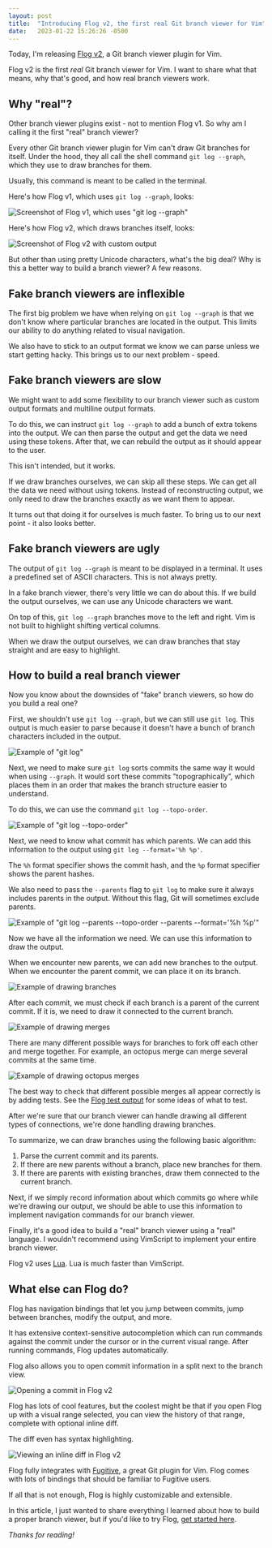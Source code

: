 ```yaml
---
layout: post
title:  "Introducing Flog v2, the first real Git branch viewer for Vim"
date:   2023-01-22 15:26:26 -0500
---
```

Today, I'm releasing [Flog v2](https://github.com/rbong/vim-flog), a Git branch viewer plugin for Vim.

Flog v2 is the first *real* Git branch viewer for Vim. I want to share what that means, why that's good, and how real branch viewers work.

## Why "real"?

Other branch viewer plugins exist - not to mention Flog v1. So why am I calling it the first "real" branch viewer?

Every other Git branch viewer plugin for Vim can't draw Git branches for itself. Under the hood, they all call the shell command `git log --graph`, which they use to draw branches for them.

Usually, this command is meant to be called in the terminal.

Here's how Flog v1, which uses `git log --graph`, looks:

![Screenshot of Flog v1, which uses "git log --graph"](/img/2023-01-22-flog-v1.png)

Here's how Flog v2, which draws branches itself, looks:

![Screenshot of Flog v2 with custom output](/img/2023-01-22-flog-v2.png)

But other than using pretty Unicode characters, what's the big deal? Why is this a better way to build a branch viewer? A few reasons.

## Fake branch viewers are inflexible

The first big problem we have when relying on `git log --graph` is that we don't know where particular branches are located in the output. This limits our ability to do anything related to visual navigation.

We also have to stick to an output format we know we can parse unless we start getting hacky. This brings us to our next problem - speed.

## Fake branch viewers are slow

We might want to add some flexibility to our branch viewer such as custom output formats and multiline output formats.

To do this, we can instruct `git log --graph` to add a bunch of extra tokens into the output. We can then parse the output and get the data we need using these tokens. After that, we can rebuild the output as it should appear to the user.

This isn't intended, but it works.

If we draw branches ourselves, we can skip all these steps. We can get all the data we need without using tokens. Instead of reconstructing output, we only need to draw the branches exactly as we want them to appear.

It turns out that doing it for ourselves is much faster. To bring us to our next point - it also looks better.

## Fake branch viewers are ugly

The output of `git log --graph` is meant to be displayed in a terminal. It uses a predefined set of ASCII characters. This is not always pretty.

In a fake branch viewer, there's very little we can do about this. If we build the output ourselves, we can use any Unicode characters we want.

On top of this, `git log --graph` branches move to the left and right. Vim is not built to highlight shifting vertical columns.

When we draw the output ourselves, we can draw branches that stay straight and are easy to highlight.

## How to build a real branch viewer

Now you know about the downsides of "fake" branch viewers, so how do you build a real one?

First, we shouldn't use `git log --graph`, but we can still use `git log`. This output is much easier to parse because it doesn't have a bunch of branch characters included in the output.

![Example of "git log"](/img/2023-01-22-flog-basic-example.png)

Next, we need to make sure `git log` sorts commits the same way it would when using `--graph`. It would sort these commits "topographically", which places them in an order that makes the branch structure easier to understand.

To do this, we can use the command `git log --topo-order`.

![Example of "git log --topo-order"](/img/2023-01-22-flog-topo-example.png)

Next, we need to know what commit has which parents. We can add this information to the output using `git log --format='%h %p'`.

The `%h` format specifier shows the commit hash, and the `%p` format specifier shows the parent hashes.

We also need to pass the `--parents` flag to `git log` to make sure it always includes parents in the output. Without this flag, Git will sometimes exclude parents.

![Example of "git log --parents --topo-order --parents --format='%h %p'"](/img/2023-01-22-flog-parents-example.png)

Now we have all the information we need. We can use this information to draw the output.

When we encounter new parents, we can add new branches to the output. When we encounter the parent commit, we can place it on its branch.

![Example of drawing branches](/img/2023-01-22-flog-branches-example.png)

After each commit, we must check if each branch is a parent of the current commit. If it is, we need to draw it connected to the current branch.

![Example of drawing merges](/img/2023-01-22-flog-merges-example.png)

There are many different possible ways for branches to fork off each other and merge together. For example, an octopus merge can merge several commits at the same time.

![Example of drawing octopus merges](/img/2023-01-22-flog-octopus-example.png)

The best way to check that different possible merges all appear correctly is by adding tests. See the [Flog test output](https://github.com/rbong/vim-flog/tree/v2.0.0/t/data) for some ideas of what to test.

After we're sure that our branch viewer can handle drawing all different types of connections, we're done handling drawing branches.

To summarize, we can draw branches using the following basic algorithm:

1. Parse the current commit and its parents.
2. If there are new parents without a branch, place new branches for them.
3. If there are parents with existing branches, draw them connected to the current branch.

Next, if we simply record information about which commits go where while we're drawing our output, we should be able to use this information to implement navigation commands for our branch viewer.

Finally, it's a good idea to build a "real" branch viewer using a "real" language. I wouldn't recommend using VimScript to implement your entire branch viewer.

Flog v2 uses [Lua](https://www.lua.org/). Lua is much faster than VimScript.

## What else can Flog do?

Flog has navigation bindings that let you jump between commits, jump between branches, modify the output, and more.

It has extensive context-sensitive autocompletion which can run commands against the commit under the cursor or in the current visual range. After running commands, Flog updates automatically.

Flog also allows you to open commit information in a split next to the branch view.

![Opening a commit in Flog v2](/img/2023-01-22-flog-view-commit.png)

Flog has lots of cool features, but the coolest might be that if you open Flog up with a visual range selected, you can view the history of that range, complete with optional inline diff.

The diff even has syntax highlighting.

![Viewing an inline diff in Flog v2](/img/2023-01-22-flog-inline-diff.png)

Flog fully integrates with [Fugitive](https://github.com/tpope/vim-fugitive), a great Git plugin for Vim. Flog comes with lots of bindings that should be familiar to Fugitive users.

If all that is not enough, Flog is highly customizable and extensible.

In this article, I just wanted to share everything I learned about how to build a proper branch viewer, but if you'd like to try Flog, [get started here](https://github.com/rbong/vim-flog).

*Thanks for reading!*
